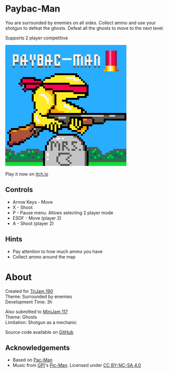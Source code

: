 # Paybac-Man
You are surrounded by enemies on all sides.
Collect ammo and use your shotgun to defeat the ghosts.
Defeat all the ghosts to move to the next level.

Supports 2 player competitive


[![Pac-Man with a shotgun and a Rambo headband at the grave of Mrs. Pac-Man](images/cover.png)](https://caterpillargames.itch.io/paybac-man)

Play it now on [itch.io](https://caterpillargames.itch.io/paybac-man)


## Controls
* Arrow Keys - Move
* X - Shoot
* P - Pause menu. Allows selecting 2 player mode
* ESDF - Move (player 2)
* A - Shoot (player 2)



## Hints
* Pay attention to how much ammo you have
* Collect ammo around the map



# About
Created for [TriJam 190](https://itch.io/jam/trijam-190/entries)  
Theme: Surrounded by enemies  
Development Time: 3h  

Also submitted to [MiniJam 117](https://itch.io/jam/mini-jam-117-ghosts)  
Theme: Ghosts  
Limitation: Shotgun as a mechanic  


Source code available on [GitHub](https://github.com/CaterpillarGames/pico8-games/tree/master/carts/paybac-man)


## Acknowledgements
* Based on [Pac-Man](https://en.wikipedia.org/wiki/Pac-Man)
* Music from [GPI](https://www.lexaloffle.com/bbs/?uid=58188)'s [Pic-Man](https://www.lexaloffle.com/bbs/?tid=44840). Licensed under [CC BY-NC-SA 4.0](https://creativecommons.org/licenses/by-nc-sa/4.0/)



